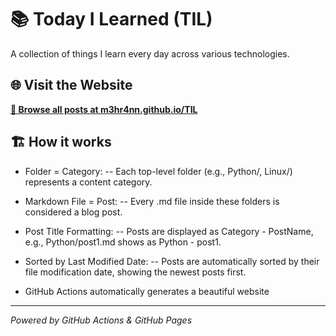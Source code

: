 # 📚 Today I Learned (TIL)

A collection of things I learn every day across various technologies.

## 🌐 Visit the Website

**[📖 Browse all posts at m3hr4nn.github.io/TIL](https://m3hr4nn.github.io/TIL/)**

## 🏗️ How it works

- Folder = Category:
-- Each top-level folder (e.g., Python/, Linux/) represents a content category.

- Markdown File = Post:
-- Every .md file inside these folders is considered a blog post.

- Post Title Formatting:
-- Posts are displayed as Category - PostName, e.g., Python/post1.md shows as Python - post1.

- Sorted by Last Modified Date:
-- Posts are automatically sorted by their file modification date, showing the newest posts first.

- GitHub Actions automatically generates a beautiful website

---

*Powered by GitHub Actions & GitHub Pages*
